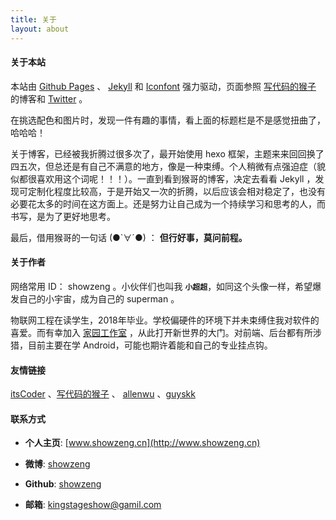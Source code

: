 ```yaml
---
title: 关于
layout: about
---
```


#### **关于本站**

本站由 [Github Pages](https://pages.github.com/) 、 [Jekyll](http://jekyll.com/) 和 [Iconfont](http://www.iconfont.cn/plus) 强力驱动，页面参照 [写代码的猴子](http://jaeger.itscoder.com/) 的博客和 [Twitter](https://twitter.com/showzeng) 。

在挑选配色和图片时，发现一件有趣的事情，看上面的标题栏是不是感觉扭曲了，哈哈哈！

关于博客，已经被我折腾过很多次了，最开始使用 hexo 框架，主题来来回回换了四五次，但总还是有自己不满意的地方，像是一种束缚。个人稍微有点强迫症（貌似都很喜欢用这个词呢！！！）。一直到看到猴哥的博客，决定去看看 Jekyll ，发现可定制化程度比较高，于是开始又一次的折腾，以后应该会相对稳定了，也没有必要花太多的时间在这方面上。还是努力让自己成为一个持续学习和思考的人，而书写，是为了更好地思考。

最后，借用猴哥的一句话 (●`∀´●) ： **但行好事，莫问前程。**

#### **关于作者**

网络常用 ID： showzeng 。小伙伴们也叫我 **`小超超`**，如同这个头像一样，希望爆发自己的小宇宙，成为自己的 superman 。

物联网工程在读学生，2018年毕业。学校偏硬件的环境下并未束缚住我对软件的喜爱。而有幸加入 [家园工作室](www.ncuhome.cn) ，从此打开新世界的大门。对前端、后台都有所涉猎，目前主要在学 Android，可能也期许着能和自己的专业挂点钩。

#### **友情链接**

[itsCoder](http://itscoder.com/) 、[写代码的猴子](http://jaeger.itscoder.com/) 、 [allenwu](http://allenwu.itscoder.com/) 、[guyskk](http://www.kkblog.me/)

#### **联系方式**

- **个人主页**: [www.showzeng.cn](http://www.showzeng.cn)

- **微博**: [showzeng](http://weibo.com/showzeng)

- **Github**: [showzeng](https://www.github.com/showzeng)

- **邮箱**: [kingstageshow@gamil.com](mailto:kingstageshow@gmail.com)
